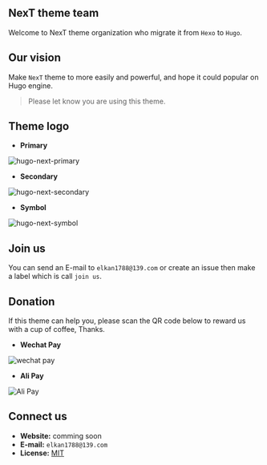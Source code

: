 ## NexT theme team

Welcome to NexT theme organization who migrate it from `Hexo` to `Hugo`.

## Our vision

Make `NexT` theme to more easily and powerful, and hope it could popular on Hugo engine.

> Please let know you are using this theme.

## Theme logo

- __Primary__

![hugo-next-primary](//lisenhui.gitee.io/imgs/hugo-next/logo/hugo-next-primary.png)

- __Secondary__

![hugo-next-secondary](//lisenhui.gitee.io/imgs/hugo-next/logo/hugo-next-secondary.png)

- __Symbol__

![hugo-next-symbol](//lisenhui.gitee.io/imgs/hugo-next/logo/hugo-next-symbol.png)

## Join us

You can send an E-mail to `elkan1788@139.com` or create an issue then make a label which is call `join us`.

## Donation

If this theme can help you, please scan the QR code below to reward us with a cup of coffee, Thanks.

- __Wechat Pay__

![wechat pay](//lisenhui.gitee.io/imgs/donation/wechat-pay.png)

- __Ali Pay__

![Ali Pay](//lisenhui.gitee.io/imgs/donation/ali-pay.png)

## Connect us

- __Website:__ comming soon
- __E-mail:__ `elkan1788@139.com`
- __License:__ [MIT](LICENSE)